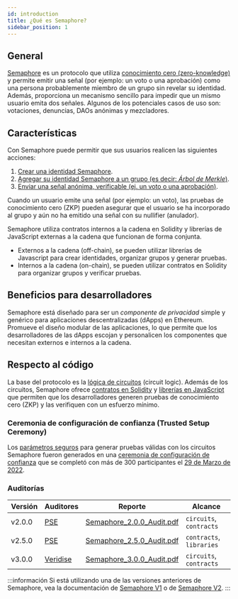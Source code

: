 ```yaml
---
id: introduction
title: ¿Qué es Semaphore?
sidebar_position: 1
---
```


## General

[Semaphore](https://github.com/semaphore-protocol/semaphore) es un protocolo que utiliza [conocimiento cero (zero-knowledge)](https://z.cash/technology/zksnarks) y permite emitir una señal (por ejemplo: un voto o una aprobación) como una persona probablemente miembro de un grupo sin revelar su identidad.
Además, proporciona un mecanismo sencillo para impedir que un mismo usuario emita dos señales.
Algunos de los potenciales casos de uso son: votaciones, denuncias, DAOs anónimas y mezcladores. 

## Características

Con Semaphore puede permitir que sus usuarios realicen las siguientes acciones:

1. [Crear una identidad Semaphore](/docs/guides/identities/).
2. [Agregar su identidad Semaphore a un grupo (es decir: _Árbol de Merkle_)](/docs/guides/groups/).
3. [Enviar una señal anónima, verificable (ej. un voto o una aprobación)](/docs/guides/proofs/).

Cuando un usuario emite una señal (por ejemplo: un voto), las pruebas de conocimiento cero (ZKP) pueden asegurar que el usuario se ha incorporado al grupo y aún no ha emitido una señal con su nullifier (anulador).

Semaphore utiliza contratos internos a la cadena en Solidity y librerías de JavaScript externas a la cadena que funcionan de forma conjunta.

-   Externos a la cadena (off-chain), se pueden utilizar librerías de Javascript para crear identidades, organizar grupos y generar pruebas.
-   Internos a la cadena (on-chain), se pueden utilizar contratos en Solidity para organizar grupos y verificar pruebas.

## Beneficios para desarrolladores

Semaphore está diseñado para ser un _componente de privacidad_ simple y genérico para aplicaciones descentralizadas (dApps) en Ethereum. Promueve el diseño modular de las aplicaciones, lo que permite que los desarrolladores de las dApps escojan y personalicen los componentes que necesitan externos e internos a la cadena.

## Respecto al código

La base del protocolo es la [lógica de circuitos](https://github.com/semaphore-protocol/semaphore/tree/main/packages/circuits/scheme.png) (circuit logic).
Además de los circuitos,
Semaphore ofrece [contratos en Solidity](https://github.com/semaphore-protocol/semaphore/tree/main/packages/contracts)
y [librerías en JavaScript](https://github.com/semaphore-protocol/semaphore#-packages) que permiten que los desarrolladores generen pruebas de conocimiento cero (ZKP) y las verifiquen con un esfuerzo mínimo.

### Ceremonia de configuración de confianza (Trusted Setup Ceremony)

Los [parámetros seguros](/docs/glossary#trusted-setup-files) para generar pruebas válidas con los circuitos Semaphore fueron generados en una [ceremonia de configuración de confianza](https://storage.googleapis.com/trustedsetup-a86f4.appspot.com/semaphore/semaphore_top_index.html) que se completó con más de 300 participantes el [29 de Marzo de 2022](https://etherscan.io/tx/0xec6dbe68883c7593c2bea82f55af18b3aeb5cc146e026d0083a9b3faa9aa0b65#eventlog).

### Auditorías

| Versión | Auditores                          | Reporte                                                                                                               | Alcance                |
| ------- | --------------------------------- | -------------------------------------------------------------------------------------------------------------------- | ------------------------ |
| v2.0.0  | [PSE](https://appliedzkp.org/)    | [Semaphore_2.0.0_Audit.pdf](https://github.com/semaphore-protocol/semaphore/files/9850441/Semaphore_2.0.0_Audit.pdf) | `circuits`, `contracts`  |
| v2.5.0  | [PSE](https://appliedzkp.org/)    | [Semaphore_2.5.0_Audit.pdf](https://github.com/semaphore-protocol/semaphore/files/9845008/Semaphore_2.5.0_Audit.pdf) | `contracts`, `libraries` |
| v3.0.0  | [Veridise](https://veridise.com/) | [Semaphore_3.0.0_Audit.pdf](https://github.com/semaphore-protocol/semaphore/files/9845008/Semaphore_2.5.0_Audit.pdf) | `circuits`, `contracts`  |

:::información
Si está utilizando una de las versiones anteriores de Semaphore, vea la documentación de [Semaphore V1](/docs/V1/introduction) o de [Semaphore V2](/docs/V2/introduction).
:::
